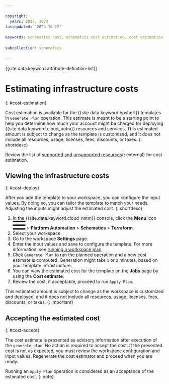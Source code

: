```yaml
---

copyright:
  years: 2017, 2024
lastupdated: "2024-10-22"

keywords: schematics cost, schematics cost estimation, cost estimation, cost, cost-estimation

subcollection: schematics

---
```



{{site.data.keyword.attribute-definition-list}}

# Estimating infrastructure costs
{: #cost-estimation}

Cost estimation is available for the {{site.data.keyword.bpshort}} templates in `Generate Plan` operation. This estimate is meant to be a starting point to help you determine how much your account might be charged for deploying {{site.data.keyword.cloud_notm}} resources and services. This estimated amount is subject to change as the template is customized, and it does not include all resources, usage, licenses, fees, discounts, or taxes. 
{: shortdesc}

Review the list of [supported and unsupported resources](https://github.com/IBM-Cloud/terraform-cost-estimator/blob/main/supportedResources.md#list-of-resources-supported){: external} for cost estimation.

## Viewing the infrastructure costs
{: #cost-deploy}

After you add the template to your workspace, you can configure the input values. By doing so, you can tailor the template to match your needs. Adjusting the inputs might adjust the estimated cost.
{: shortdesc}

1. In the {{site.data.keyword.cloud_notm}} console, click the **Menu** icon ![hamburger icon](images/icon_hamburger.svg) > **Platform Automation** > **Schematics** > **Terraform**.
2. Select your workspace.
3. Go to the workspace **Settings** page.
4. Enter the input values and save to configure the template. For more information, see [running a workspace plan](/docs/schematics?topic=schematics-sch-plan-wks&interface=ui).
5. Click `Generate Plan` to run the planned operation and a new cost estimate is computed. Generation might take `1` or `2` minutes, based on your template infrastructure.
6. You can view the estimated cost for the template on the **Jobs** page by using the **Cost estimate**.
7. Review the cost, if acceptable, proceed to run `Apply Plan`.

This estimated amount is subject to change as the workspace is customized and deployed, and it does not include all resources, usage, licenses, fees, discounts, or taxes.
{: important}

## Accepting the estimated cost 
{: #cost-accept}

The cost estimate is presented as advisory information after execution of the `generate plan`. No action is required to accept the cost. If the presented cost is not as expected, you must review the workspace configuration and input values. Regenerate the cost estimator and proceed when you are ready.

Running an `Apply Plan` operation is considered as an acceptance of the estimated cost.
{: note}
